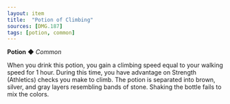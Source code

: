 ```yaml
---
layout: item
title:  "Potion of Climbing"
sources: [DMG.187]
tags: [potion, common]
---
```


**Potion** ◆ *Common*

When you drink this potion, you gain a climbing speed equal to your walking speed for 1 hour. During this time, you have advantage on Strength (Athletics) checks you make to climb. The potion is separated into brown, silver, and gray layers resembling bands of stone. Shaking the bottle fails to mix the colors.